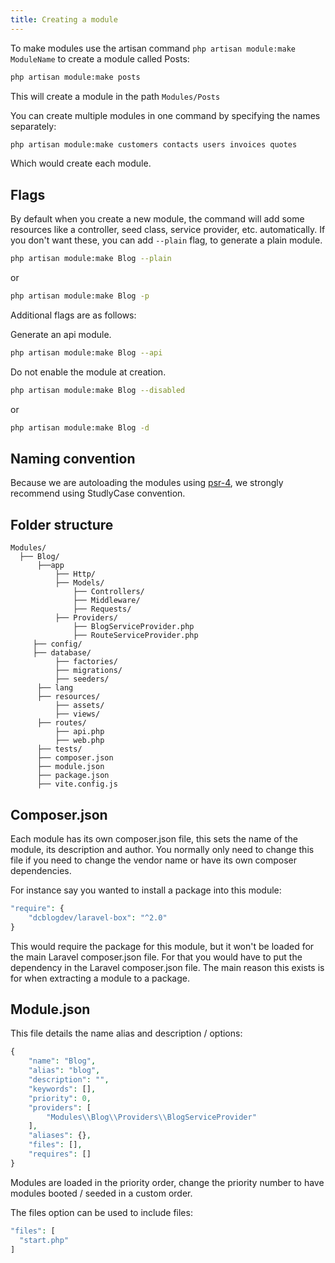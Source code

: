 ```yaml
---
title: Creating a module
---
```


To make modules use the artisan command `php artisan module:make ModuleName` to create a module called Posts:

```bash 
php artisan module:make posts
```

This will create a module in the path `Modules/Posts`

You can create multiple modules in one command by specifying the names separately:

```bash
php artisan module:make customers contacts users invoices quotes
```

Which would create each module.

## Flags

By default when you create a new module, the command will add some resources like a controller, seed class, service provider, etc. automatically. If you don't want these, you can add `--plain` flag, to generate a plain module.

```bash
php artisan module:make Blog --plain
```

or

```bash
php artisan module:make Blog -p
```

Additional flags are as follows:

Generate an api module.

```bash
php artisan module:make Blog --api
```

Do not enable the module at creation.

```bash
php artisan module:make Blog --disabled
```

or

```bash
php artisan module:make Blog -d
```

## Naming convention

Because we are autoloading the modules using [psr-4](http://www.php-fig.org/psr/psr-4/), we strongly recommend using StudlyCase convention.

## Folder structure


```
Modules/
  ├── Blog/
      ├──app
          ├── Http/
          ├── Models/
              ├── Controllers/
              ├── Middleware/
              ├── Requests/
          ├── Providers/
              ├── BlogServiceProvider.php
              ├── RouteServiceProvider.php
     ├── config/
     ├── database/
          ├── factories/
          ├── migrations/
          ├── seeders/
      ├── lang
      ├── resources/
          ├── assets/
          ├── views/
      ├── routes/
          ├── api.php
          ├── web.php
      ├── tests/
      ├── composer.json
      ├── module.json
      ├── package.json
      ├── vite.config.js
```

## Composer.json

Each module has its own composer.json file, this sets the name of the module, its description and author. You normally only need to change this file if you need to change the vendor name or have its own composer dependencies. 

For instance say you wanted to install a package into this module: 

```php
"require": {
    "dcblogdev/laravel-box": "^2.0"
}
```

This would require the package for this module, but it won't be loaded for the main Laravel composer.json file. For that you would have to put the dependency in the Laravel composer.json file. The main reason this exists is for when extracting a module to a package.

## Module.json

This file details the name alias and description / options:

```php
{
    "name": "Blog",
    "alias": "blog",
    "description": "",
    "keywords": [],
    "priority": 0,
    "providers": [
        "Modules\\Blog\\Providers\\BlogServiceProvider"
    ],
    "aliases": {},
    "files": [],
    "requires": []
}
```

Modules are loaded in the priority order, change the priority number to have modules booted / seeded in a custom order.

The files option can be used to include files:

```php
"files": [
  "start.php"
]
```

